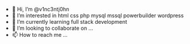 - 👋 Hi, I’m @v1nc3ntj0hn
- 👀 I’m interested in html css php mysql mssql powerbuilder wordpress
- 🌱 I’m currently learning full stack development
- 💞️ I’m looking to collaborate on ...
- 📫 How to reach me ...

<!---
v1nc3ntj0hn/v1nc3ntj0hn is a ✨ special ✨ repository because its `README.md` (this file) appears on your GitHub profile.
You can click the Preview link to take a look at your changes.
--->
